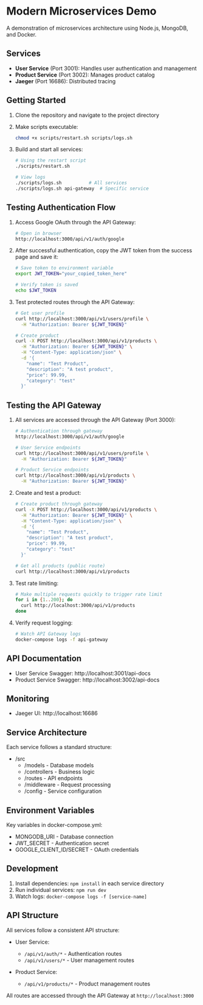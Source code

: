 # Modern Microservices Demo

A demonstration of microservices architecture using Node.js, MongoDB, and Docker.

## Services

- **User Service** (Port 3001): Handles user authentication and management
- **Product Service** (Port 3002): Manages product catalog
- **Jaeger** (Port 16686): Distributed tracing

## Getting Started

1. Clone the repository and navigate to the project directory

2. Make scripts executable:
   ```bash
   chmod +x scripts/restart.sh scripts/logs.sh
   ```

3. Build and start all services:
   ```bash
   # Using the restart script
   ./scripts/restart.sh

   # View logs
   ./scripts/logs.sh          # All services
   ./scripts/logs.sh api-gateway  # Specific service
   ```

## Testing Authentication Flow

1. Access Google OAuth through the API Gateway:
   ```bash
   # Open in browser
   http://localhost:3000/api/v1/auth/google
   ```

2. After successful authentication, copy the JWT token from the success page and save it:
   ```bash
   # Save token to environment variable
   export JWT_TOKEN="your_copied_token_here"

   # Verify token is saved
   echo $JWT_TOKEN
   ```

3. Test protected routes through the API Gateway:
   ```bash
   # Get user profile
   curl http://localhost:3000/api/v1/users/profile \
     -H "Authorization: Bearer ${JWT_TOKEN}"

   # Create product
   curl -X POST http://localhost:3000/api/v1/products \
     -H "Authorization: Bearer ${JWT_TOKEN}" \
     -H "Content-Type: application/json" \
     -d '{
       "name": "Test Product",
       "description": "A test product",
       "price": 99.99,
       "category": "test"
     }'
   ```

## Testing the API Gateway

1. All services are accessed through the API Gateway (Port 3000):
   ```bash
   # Authentication through gateway
   http://localhost:3000/api/v1/auth/google

   # User Service endpoints
   curl http://localhost:3000/api/v1/users/profile \
     -H "Authorization: Bearer ${JWT_TOKEN}"

   # Product Service endpoints
   curl http://localhost:3000/api/v1/products \
     -H "Authorization: Bearer ${JWT_TOKEN}"
   ```

2. Create and test a product:
   ```bash
   # Create product through gateway
   curl -X POST http://localhost:3000/api/v1/products \
     -H "Authorization: Bearer ${JWT_TOKEN}" \
     -H "Content-Type: application/json" \
     -d '{
       "name": "Test Product",
       "description": "A test product",
       "price": 99.99,
       "category": "test"
     }'

   # Get all products (public route)
   curl http://localhost:3000/api/v1/products
   ```

3. Test rate limiting:
   ```bash
   # Make multiple requests quickly to trigger rate limit
   for i in {1..200}; do
     curl http://localhost:3000/api/v1/products
   done
   ```

4. Verify request logging:
   ```bash
   # Watch API Gateway logs
   docker-compose logs -f api-gateway
   ```

## API Documentation

- User Service Swagger: http://localhost:3001/api-docs
- Product Service Swagger: http://localhost:3002/api-docs

## Monitoring

- Jaeger UI: http://localhost:16686

## Service Architecture

Each service follows a standard structure:
- /src
  - /models - Database models
  - /controllers - Business logic
  - /routes - API endpoints
  - /middleware - Request processing
  - /config - Service configuration

## Environment Variables

Key variables in docker-compose.yml:
- MONGODB_URI - Database connection
- JWT_SECRET - Authentication secret
- GOOGLE_CLIENT_ID/SECRET - OAuth credentials

## Development

1. Install dependencies: `npm install` in each service directory
2. Run individual services: `npm run dev`
3. Watch logs: `docker-compose logs -f [service-name]`

## API Structure

All services follow a consistent API structure:

- User Service:
  - `/api/v1/auth/*` - Authentication routes
  - `/api/v1/users/*` - User management routes

- Product Service:
  - `/api/v1/products/*` - Product management routes

All routes are accessed through the API Gateway at `http://localhost:3000`